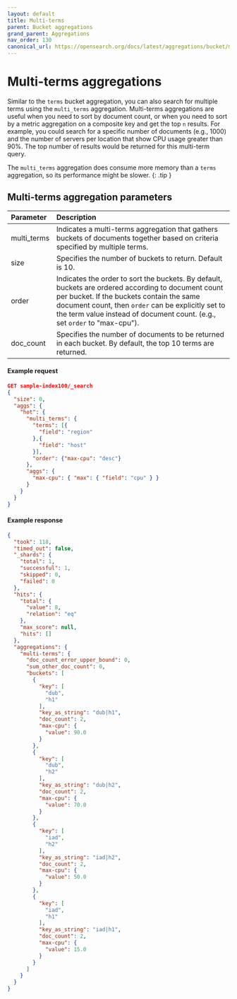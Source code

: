 ```yaml
---
layout: default
title: Multi-terms
parent: Bucket aggregations
grand_parent: Aggregations
nav_order: 130
canonical_url: https://opensearch.org/docs/latest/aggregations/bucket/multi-terms/
---
```


# Multi-terms aggregations

Similar to the `terms` bucket aggregation, you can also search for multiple terms using the `multi_terms` aggregation. Multi-terms aggregations are useful when you need to sort by document count, or when you need to sort by a metric aggregation on a composite key and get the top `n` results. For example, you could search for a specific number of documents (e.g., 1000) and the number of servers per location that show CPU usage greater than 90%. The top number of results would be returned for this multi-term query.

The `multi_terms` aggregation does consume more memory than a `terms` aggregation, so its performance might be slower.
{: .tip }

## Multi-terms aggregation parameters

Parameter | Description
:--- | :---
multi_terms | Indicates a multi-terms aggregation that gathers buckets of documents together based on criteria specified by multiple terms.
size | Specifies the number of buckets to return. Default is 10.
order | Indicates the order to sort the buckets. By default, buckets are ordered according to document count per bucket. If the buckets contain the same document count, then `order` can be explicitly set to the term value instead of document count. (e.g., set `order` to "max-cpu").
doc_count | Specifies the number of documents to be returned in each bucket. By default, the top 10 terms are returned.

#### Example request

```json
GET sample-index100/_search
{
  "size": 0, 
  "aggs": {
    "hot": {
      "multi_terms": {
        "terms": [{
          "field": "region" 
        },{
          "field": "host" 
        }],
        "order": {"max-cpu": "desc"}
      },
      "aggs": {
        "max-cpu": { "max": { "field": "cpu" } }
      }      
    }
  }
}
```

#### Example response

```json
{
  "took": 118,
  "timed_out": false,
  "_shards": {
    "total": 1,
    "successful": 1,
    "skipped": 0,
    "failed": 0
  },
  "hits": {
    "total": {
      "value": 8,
      "relation": "eq"
    },
    "max_score": null,
    "hits": []
  },
  "aggregations": {
    "multi-terms": {
      "doc_count_error_upper_bound": 0,
      "sum_other_doc_count": 0,
      "buckets": [
        {
          "key": [
            "dub",
            "h1"
          ],
          "key_as_string": "dub|h1",
          "doc_count": 2,
          "max-cpu": {
            "value": 90.0
          }
        },
        {
          "key": [
            "dub",
            "h2"
          ],
          "key_as_string": "dub|h2",
          "doc_count": 2,
          "max-cpu": {
            "value": 70.0
          }
        },
        {
          "key": [
            "iad",
            "h2"
          ],
          "key_as_string": "iad|h2",
          "doc_count": 2,
          "max-cpu": {
            "value": 50.0
          }
        },
        {
          "key": [
            "iad",
            "h1"
          ],
          "key_as_string": "iad|h1",
          "doc_count": 2,
          "max-cpu": {
            "value": 15.0
          }
        }
      ]
    }
  }
}
```
